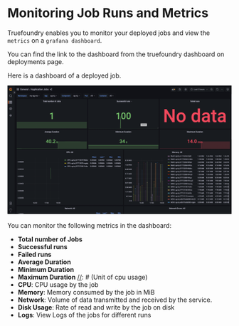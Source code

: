 # Monitoring Job Runs and Metrics

Truefoundry enables you to monitor your deployed jobs and view the `metrics` on a `grafana dashboard`.

You can find the link to the dashboard from the truefoundry dashboard on deployments page. 

[//]: # (shall we add image of deployments page here)
Here is a dashboard of a deployed job.

![Monitoring a Job](../../assets/monitor-job.png)

You can monitor the following metrics in the dashboard:
* **Total number of Jobs**
* **Successful runs**
* **Failed runs**
* **Average Duration** 
* **Minimum Duration** 
* **Maximum Duration** 
[//]: # (Unit of cpu usage)
* **CPU**: CPU usage by the job
* **Memory**: Memory consumed by the job in MiB
* **Network**: Volume of data transmitted and received by the service.
* **Disk Usage**: Rate of read and write by the job on disk
* **Logs**: View Logs of the jobs for different runs
